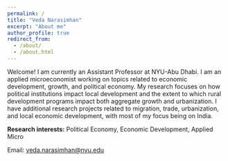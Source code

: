 ```yaml
---
permalink: /
title: "Veda Narasimhan"
excerpt: "About me"
author_profile: true
redirect_from: 
  - /about/
  - /about.html
---
```


Welcome! I am currently an Assistant Professor at NYU-Abu Dhabi. I am an applied microeconomist working on topics related to economic development, growth, and political economy. My research focuses on how political institutions impact local development and the extent to which rural development programs impact both aggregate growth and urbanization. I have additional research projects related to migration, trade, urbanization, and local economic development, with most of my focus being on India.

**Research interests:** Political Economy, Economic Development, Applied Micro

Email: [veda.narasimhan@nyu.edu](mailto:veda.narasimhan@nyu.edu?subject=[GitHub]%20Source%20Han%20Sans)
